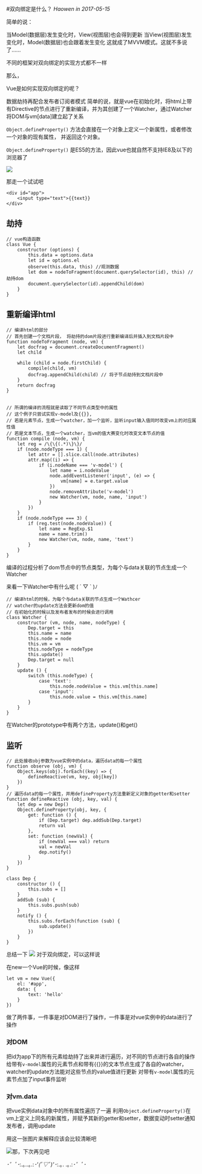 #双向绑定是什么？
*Haowen in 2017-05-15*

简单的说：

当Model(数据层)发生变化时，View(视图层)也会得到更新
当View(视图层)发生变化时，Model(数据层)也会跟着发生变化
这就成了MVVM模式。这就不多说了……

不同的框架对双向绑定的实现方式都不一样

那么，

Vue是如何实现双向绑定的呢？

数据劫持再配合发布者订阅者模式
简单的说，就是vue在初始化时，将html上带有Directive的节点进行了重新编译，并为其创建了一个Watcher，通过Watcher将DOM与vm[data]建立起了关系


```Object.defineProperty()``` 方法会直接在一个对象上定义一个新属性，或者修改一个对象的现有属性， 并返回这个对象。

```Object.defineProperty()``` 是ES5的方法，因此vue也就自然不支持IE8及以下的浏览器了

![](http://storage.googleapis.com/withyoufriends/doc/170526-1.jpeg)

那走一个试试吧

    <div id="app">
    	<input type="text">{{text}}
    </div>


## 劫持
    
    // vue构造函数
    class Vue {
    	constructor (options) {
    		this.data = options.data
    		let id = options.el
    		observe(this.data, this) //观测数据
    		let dom = nodeToFragment(document.querySelector(id), this) //劫持dom
    		document.querySelector(id).appendChild(dom)
    	}
    }


## 重新编译html
    
    // 编译html的部分
    // 首先创建一个文档片段， 将劫持的dom片段进行重新编译后并插入到文档片段中
    function nodeToFragment (node, vm) {
    	let docfrag = document.createDocumentFragment()
    	let child
    
    	while (child = node.firstChild) {
    		compile(child, vm)
    		docfrag.appendChild(child) // 将子节点劫持到文档片段中
    	}
    	return docfrag
    }


    // 所谓的编译的流程就是读取了不同节点类型中的属性
    // 这个例子只尝试实现v-model及{{}},
    // 若是元素节点，生成一个watcher，加一个监听，监听input输入值同时改变vm上的对应属性值
    // 若是文本节点，生成一个watcher，当vm的值大赛变化时改变文本节点的值
    function compile (node, vm) {
    	let reg = /\{\{(.*)\}\}/
    	if (node.nodeType === 1) {
    		let attr = [].slice.call(node.attributes)
    		attr.map((i) => {
    			if (i.nodeName === 'v-model') {
    				let name = i.nodeValue
    				node.addEventListener('input', (e) => {
    					vm[name] = e.target.value
    				})
    				node.removeAttribute('v-model')
    				new Watcher(vm, node, name, 'input')
    			}
    		})
    	}
    	if (node.nodeType === 3) {
    		if (reg.test(node.nodeValue)) {
    			let name = RegExp.$1
    			name = name.trim()
    			new Watcher(vm, node, name, 'text')
    		}
    	}
    }

编译的过程分析了dom节点中的节点类型，为每个与data关联的节点生成一个Watcher

来看一下Watcher中有什么呢 ( ´ ▽ ` )ﾉ

    // 编译html的时候，为每个与data关联的节点生成一个Wathcer
    // watcher的update方法会更新dom的值
    // 在初始化的时候以及发布者发布的时候会进行调用
    class Watcher {
    	constructor (vm, node, name, nodeType) {
    		Dep.target = this
    		this.name = name
    		this.node = node
    		this.vm = vm
    		this.nodeType = nodeType
    		this.update()
    		Dep.target = null
    	}
    	update () {
    		switch (this.nodeType) {
    			case 'text':
    				this.node.nodeValue = this.vm[this.name]
    			case 'input':
    				this.node.value = this.vm[this.name]
    		}
    	}
    }

在Watcher的prototype中有两个方法，update()和get()

## 监听

    // 此处接收obj参数为vue实例中的data，遍历data的每一个属性
    function observe (obj, vm) {
    	Object.keys(obj).forEach((key) => {
    		defineReactive(vm, key, obj[key])
    	})
    }
    // 遍历data的每一个属性，并用defineProperty方法重新定义对象的getter和setter
    function defineReactive (obj, key, val) {
    	let dep = new Dep()
    	Object.defineProperty(obj, key, {
    		get: function () {
    			if (Dep.target) dep.addSub(Dep.target)
    			return val
    		},
    		set: function (newVal) {
    			if (newVal === val) return
    			val = newVal
    			dep.notify()
    		}
    	})
    }
    
    class Dep {
    	constructor () {
    		this.subs = []
    	}
    	addSub (sub) {
    		this.subs.push(sub)
    	}
    	notify () {
    		this.subs.forEach(function (sub) {
    			sub.update()
    		})
    	}
    }

总结一下
![](http://storage.googleapis.com/withyoufriends/doc/170526-3.jpeg)
对于双向绑定，可以这样说

在new一个Vue的时候，像这样

    let vm = new Vue({
    	el: '#app',
    	data: {
    		text: 'hello'
    	}
    })
做了两件事，一件事是对DOM进行了操作，一件事是对vue实例中的data进行了操作

### 对DOM
把id为app下的所有元素给劫持了出来并进行遍历，对不同的节点进行各自的操作
给带有```v-model```属性的元素节点和带有{{}}的文本节点生成了各自的watcher，watcher的update方法能对这些节点的value值进行更新
对带有```v-model```属性的元素节点加了input事件监听


### 对vm.data

把vue实例data对象中的所有属性遍历了一遍
利用```Object.defineProperty()```在vm上定义上同名的新属性，并赋予其新的getter和setter，数据变动时setter通知发布者，调用update


用这一张图片来解释应该会比较清晰吧


![](http://storage.googleapis.com/withyoufriends/doc/170526-2.jpeg)那，下次再见吧

*･゜ﾟ･*:.｡..｡.:*･'(*ﾟ▽ﾟ*)'･*:.｡. .｡.:*･゜ﾟ･*